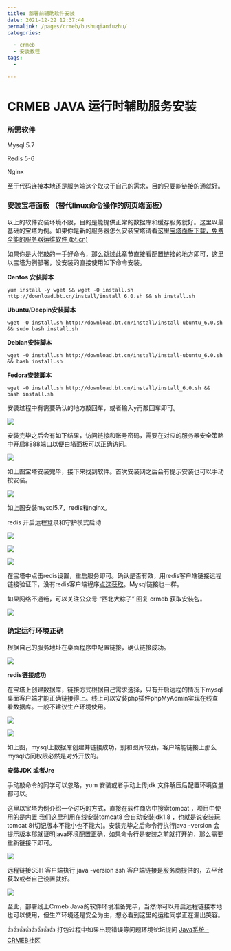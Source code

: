 ```yaml
---
title: 部署前辅助软件安装
date: 2021-12-22 12:37:44
permalink: /pages/crmeb/bushuqianfuzhu/
categories:

  - crmeb
  - 安装教程
tags:
  - 

---
```


# CRMEB JAVA 运行时辅助服务安装

### 所需软件

Mysql 5.7

Redis 5-6

Nginx

至于代码连接本地还是服务端这个取决于自己的需求，目的只要能链接的通就好。

### 安装宝塔面板 （替代linux命令操作的网页端面板）

以上的软件安装环境不限，目的是能提供正常的数据库和缓存服务就好。这里以最基础的宝塔为例。如果你是新的服务器怎么安装宝塔请看这里[宝塔面板下载，免费全能的服务器运维软件 (bt.cn)](https://www.bt.cn/new/download.html)

如果你是大佬敲的一手好命令，那么跳过此章节直接看配置链接的地方即可，这里以宝塔为例部署，没安装的直接使用如下命令安装。

**Centos 安装脚本**

~~~shell
yum install -y wget && wget -O install.sh http://download.bt.cn/install/install_6.0.sh && sh install.sh
~~~

**Ubuntu/Deepin安装脚本**

~~~shell
wget -O install.sh http://download.bt.cn/install/install-ubuntu_6.0.sh && sudo bash install.sh
~~~

**Debian安装脚本**

~~~shell
wget -O install.sh http://download.bt.cn/install/install-ubuntu_6.0.sh && bash install.sh
~~~

**Fedora安装脚本**

~~~shell
wget -O install.sh http://download.bt.cn/install/install_6.0.sh && bash install.sh
~~~

安装过程中有需要确认的地方敲回车，或者输入y再敲回车即可。

![](https://cdn.jsdelivr.net/gh/xbdazz/mypic/img/202203251547176.png)

安装完毕之后会有如下结果，访问链接和账号密码，需要在对应的服务器安全策略中开启8888端口以便白塔面板可以正确访问。

![](https://cdn.jsdelivr.net/gh/xbdazz/mypic/img/202203251550776.png)

如上图宝塔安装完毕，接下来找到软件。首次安装网之后会有提示安装也可以手动按安装。

![](https://cdn.jsdelivr.net/gh/xbdazz/mypic/img/202203251552951.png)

如上图安装mysql5.7，redis和nginx。

redis 开启远程登录和守护模式启动

![](https://cdn.jsdelivr.net/gh/xbdazz/mypic/img/202203251554327.png)

![](https://cdn.jsdelivr.net/gh/xbdazz/mypic/img/202203251556212.png)

![](https://cdn.jsdelivr.net/gh/xbdazz/mypic/img/202203251557834.png)

在宝塔中点击redis设置，重启服务即可。确认是否有效，用redis客户端链接远程链接验证下，没有redis客户端程序[点这获取](https://github.com/qishibo/AnotherRedisDesktopManager/releases/tag/v1.5.2)。Mysql链接也一样。

如果网络不通畅，可以关注公众号 “西北大粽子” 回复 crmeb 获取安装包。

![](https://cdn.jsdelivr.net/gh/xbdazz/mypic/img/202203251619743.png)

### 确定运行环境正确

根据自己的服务地址在桌面程序中配置链接，确认链接成功。

![](https://cdn.jsdelivr.net/gh/xbdazz/mypic/img/202203251629791.png)

**redis链接成功**

在宝塔上创建数据库，链接方式根据自己需求选择，只有开启远程的情况下mysql桌面客户端才能正确链接得上。线上可以安装php插件phpMyAdmin实现在线查看数据库。一般不建议生产环境使用。

![](https://cdn.jsdelivr.net/gh/xbdazz/mypic/img/202203251632761.png)

![](https://cdn.jsdelivr.net/gh/xbdazz/mypic/img/202203251633220.png)

如上图，mysql上数据库创建并链接成功，别和图片较劲，客户端能链接上那么mysql访问权限必然是对外开放的。

**安装JDK 或者Jre**

手动敲命令的同学可以忽略，yum 安装或者手动上传jdk 文件解压后配置环境变量都可以。

这里以宝塔为例介绍一个讨巧的方式，直接在软件商店中搜索tomcat ，项目中使用的是内置 我们这里利用在线安装tomcat8 会自动安装jdk1.8 ，也就是说安装玩tomcat 8(切记版本不能小也不能大)。安装完毕之后命令行执行java -version 会提示版本那就证明java环境配置正确，如果命令行是安装之前就打开的，那么需要重新链接下即可。

![](https://cdn.jsdelivr.net/gh/xbdazz/mypic/img/202203251712911.png)

远程链接SSH 客户端执行 java -version  ssh 客户端链接是服务商提供的，去平台获取或者自己设置就好。

![](https://cdn.jsdelivr.net/gh/xbdazz/mypic/img/202203251715696.png)

至此，部署线上Crmeb Java的软件环境准备完毕，当然你可以开启远程链接本地也可以使用，但生产环境还是安全为主，想必看到这里的运维同学正在漏出笑容。

👍👍👍👍👍👍👍👍 打包过程中如果出现错误等问题环境论坛提问 [Java系统 - CRMEB社区](https://q.crmeb.com/?categoryId=122&sequence=0)
